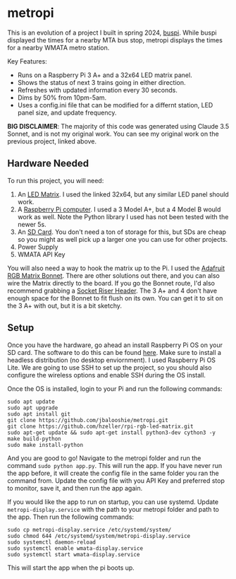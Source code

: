 # metropi

This is an evolution of a project I built in spring 2024, [buspi](https://github.com/jbalooshie/buspi). While buspi displayed the times for a nearby MTA bus stop, metropi displays the times for a nearby WMATA metro station.

Key Features:

- Runs on a Raspberry Pi 3 A+ and a 32x64 LED matrix panel.
- Shows the status of next 3 trains going in either direction.
- Refreshes with updated information every 30 seconds.
- Dims by 50% from 10pm-5am.
- Uses a config.ini file that can be modified for a differnt station, LED panel size, and update frequency.

**BIG DISCLAIMER**: The majority of this code was generated using Claude 3.5 Sonnet, and is not my original work. You can see my original work on the previous project, linked above.

## Hardware Needed

To run this project, you will need:

1. An [LED Matrix](https://www.adafruit.com/product/2278). I used the linked 32x64, but any similar LED panel should work.
2. A [Raspberry Pi computer](https://www.raspberrypi.com/products/). I used a 3 Model A+, but a 4 Model B would work as well. Note the Python library I used has not been tested with the newer 5s.
3. An [SD Card](https://www.amazon.com/dp/B09X7BK27V?ref=ppx_yo2ov_dt_b_fed_asin_title). You don't need a ton of storage for this, but SDs are cheap so you might as well pick up a larger one you can use for other projects.
4. Power Supply
5. WMATA API Key

You will also need a way to hook the matrix up to the Pi. I used the [Adafruit RGB Matrix Bonnet](https://www.adafruit.com/product/3211). There are other solutions out there, and you can also wire the Matrix directly to the board. If you go the Bonnet route, I'd also recommend grabbing a [Socket Riser Header](https://www.adafruit.com/product/4079). The 3 A+ and 4 don't have enough space for the Bonnet to fit flush on its own. You can get it to sit on the 3 A+ with out, but it is a bit sketchy.

## Setup

Once you have the hardware, go ahead an install Raspberry Pi OS on your SD card. The software to do this can be found [here](https://www.raspberrypi.com/software/). Make sure to install a headless distribution (no desktop enviornment). I used Raspberry Pi OS Lite. We are going to use SSH to set up the project, so you should also configure the wireless options and enable SSH during the OS install.

Once the OS is installed, login to your Pi and run the following commands:

```text
sudo apt update
sudo apt upgrade
sudo apt install git
git clone https://github.com/jbalooshie/metropi.git
git clone https://github.com/hzeller/rpi-rgb-led-matrix.git
sudo apt-get update && sudo apt-get install python3-dev cython3 -y
make build-python 
sudo make install-python 
```

And you are good to go! Navigate to the metropi folder and run the command `sudo python app.py`. This will run the app. If you have never run the app before, it will create the config file in the same folder you ran the command from. Update the config file with you API Key and preferred stop to monitor, save it, and then run the app again.

If you would like the app to run on startup, you can use systemd. Update `metropi-display.service` with the path to your metropi folder and path to the app. Then run the following commands:

```text
sudo cp metropi-display.service /etc/systemd/system/
sudo chmod 644 /etc/systemd/system/metropi-display.service
sudo systemctl daemon-reload
sudo systemctl enable wmata-display.service
sudo systemctl start wmata-display.service
```

This will start the app when the pi boots up.
